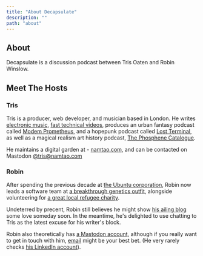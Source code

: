 ```yaml
---
title: "About Decapsulate"
description: ""
path: "about"
---
```


## About

Decapsulate is a discussion podcast between Tris Oaten and Robin Winslow.

## Meet The Hosts

### Tris

Tris is a producer, web developer, and musician based in London. He writes [electronic music](https://namtao.com), [fast technical videos](https://www.youtube.com/c/NoBoilerplate), produces an urban fantasy podcast called [Modem Prometheus](https://www.modemprometheus.com/), and a hopepunk podcast called [Lost Terminal](https://www.youtube.com/watch?v=p3bDE9kszMc&list=PL95NP4bDITAln7fq-cCqzOFE15UvVthuL&index=2&t=0s), as well as a magical realism art history podcast, [The Phosphene Catalogue](https://phosphenecatalogue.com).

He maintains a digital garden at - [namtao.com](http://www.namtao.com), and can be contacted on Mastodon <a rel="me" href="https://namtao.com/@tris">@tris@namtao.com</a>

### Robin

After spending the previous decade at [the Ubuntu corporation](https://canonical.com/), Robin now leads a software team at [a breakthrough genetics outfit](https://nanoporetech.com/), alongside volunteering for [a great local refugee charity](https://www.asylum-welcome.org/). 

Undeterred by precent, Robin still believes he might show [his ailing blog](https://robinwinslow.uk/) some love someday soon. In the meantime, he's delighted to use chatting to Tris as the latest excuse for his writer's block.

Robin also theoretically has [a Mastodon account](https://union.place/@nottrobin), although if you really want to get in touch with him, [email](mailto:robin@robinwinslow.co.uk) might be your best bet. (He very rarely checks [his LinkedIn account](https://www.linkedin.com/in/robin-winslow-morris/)).
